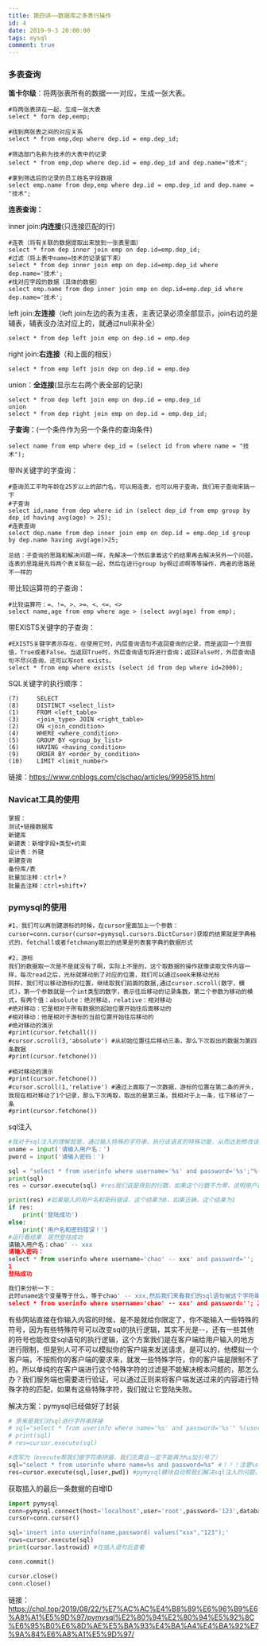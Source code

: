 ```yaml
---
title: 第四讲——数据库之多表行操作
id: 4
date: 2019-9-3 20:00:00
tags: mysql
comment: true
---
```


### 多表查询

**笛卡尔级**：将两张表所有的数据一一对应，生成一张大表。

```mysql
#将两张表拼在一起，生成一张大表
select * form dep,eemp;

#找到两张表之间的对应关系
select * from emp,dep where dep.id = emp.dep_id;

#筛选部门名称为技术的大表中的记录
select * from emp,dep where dep.id = emp.dep_id and dep.name="技术";

#拿到筛选后的记录的员工姓名字段数据
select emp.name from dep,emp where dep.id = emp.dep_id and dep.name = "技术";
```

<!----more---->

**连表查询：**

inner join:**内连接**(只连接匹配的行)

```mysql
#连表（将有关联的数据提取出来放到一张表里面）
select * from dep inner join emp on dep.id=emp.dep_id;
#过滤（将上表中name=技术的记录留下来）
select * from dep inner join emp on dep.id=emp.dep_id where  dep.name='技术';
#找对应字段的数据（具体的数据）
select emp.name from dep inner join emp on dep.id=emp.dep_id where  dep.name='技术';
```

left join:**左连接**（left join左边的表为主表，主表记录必须全部显示，join右边的是辅表，辅表没办法对应上的，就通过null来补全）

```mysql
select * from dep left join emp on dep.id = emp.dep
```

right join:**右连接**（和上面的相反）

```mysql
select * from emp left join dep on dep.id = emp.dep
```

union：**全连接**(显示左右两个表全部的记录)

```mysql
select * from dep left join emp on dep.id = emp.dep_id
union
select * from dep right join emp on dep.id = emp.dep_id;
```

**子查询**：(一个条件作为另一个条件的查询条件)

```mysql
select name from emp where dep_id = (select id from where name = "技术");
```

带IN关键字的字查询：

```mysql
#查询员工平均年龄在25岁以上的部门名，可以用连表，也可以用子查询，我们用子查询来搞一下
#子查询
select id,name from dep where id in (select dep_id from emp group by dep_id having avg(age) > 25);
#连表查询
select dep.name from dep inner join emp on dep.id = emp.dep_id group by dep.name having avg(age)>25;

总结：子查询的思路和解决问题一样，先解决一个然后拿着这个的结果再去解决另外一个问题，连表的思路是先将两个表关联在一起，然后在进行group by啊过滤啊等等操作，两者的思路是不一样的
```

带比较运算符的子查询：

```mysql
#比较运算符：=、!=、>、>=、<、<=、<>
select name,age from emp where age > (select avg(age) from emp);
```

带EXISTS关键字的子查询：

```mysql
#EXISTS关键字表示存在，在使用它时，内层查询语句不返回查询的记录，而是返回一个真假值，True或者False。当返回True时，外层查询语句将进行查询；返回False时，外层查询语句不尽兴查询，还可以写not exists。
select * from emp where exists (select id from dep where id=2000);
```

SQL关键字的执行顺序：

```mysql
(7)     SELECT 
(8)     DISTINCT <select_list>
(1)     FROM <left_table>
(3)     <join_type> JOIN <right_table>
(2)     ON <join_condition>
(4)     WHERE <where_condition>
(5)     GROUP BY <group_by_list>
(6)     HAVING <having_condition>
(9)     ORDER BY <order_by_condition>
(10)    LIMIT <limit_number>
```

链接：https://www.cnblogs.com/clschao/articles/9995815.html

### Navicat工具的使用

```
掌握：
测试+链接数据库
新建库
新建表：新增字段+类型+约束
设计表：外键
新建查询
备份库/表
批量加注释：ctrl+？
批量去注释：ctrl+shift+?
```

### pymysql的使用

```mysql
#1，我们可以再创建游标的时候，在cursor里面加上一个参数：cursor=conn.cursor(cursor=pymysql.cursors.DictCursor)获取的结果就是字典格式的，fetchall或者fetchmany取出的结果是列表套字典的数据形式

#2，游标
我们的数据取一次是不是就没有了啊，实际上不是的，这个取数据的操作就像读取文件内容一样，每次read之后，光标就移动到了对应的位置，我们可以通过seek来移动光标
同样，我们可以移动游标的位置，继续取我们前面的数据,通过cursor.scroll(数字，模式)，第一个参数就是一个int类型的数字，表示往后移动的记录条数，第二个参数为移动的模式，有两个值：absolute：绝对移动，relative：相对移动
#绝对移动：它是相对于所有数据的起始位置开始往后面移动的
#相对移动：他是相对于游标的当前位置开始往后移动的
#绝对移动的演示
#print(cursor.fetchall())
#cursor.scroll(3,'absolute') #从初始位置往后移动三条，那么下次取出的数据为第四条数据
#print(cursor.fetchone())

#相对移动的演示
#print(cursor.fetchone())
#cursor.scroll(1,'relative') #通过上面取了一次数据，游标的位置在第二条的开头，我现在相对移动了1个记录，那么下次再取，取出的是第三条，我相对于上一条，往下移动了一条
#print(cursor.fetchone())
```

sql注入

```python
#我对于sql注入的理解就是，通过输入特殊的字符串，执行该语言的特殊功能，从而达到修改该段代码绕过认证而去操作数据库，达到自己的一些目的。
uname = input('请输入用户名：')
pword = input('请输入密码：')

sql = "select * from userinfo where username='%s' and password='%s';"%(uname,pword)
print(sql)
res = cursor.execute(sql) #res我们说是得到的行数，如果这个行数不为零，说明用户输入的用户名和密码存在，如果为0说名存在，你想想对不

print(res) #如果输入的用户名和密码错误，这个结果为0，如果正确，这个结果为1
if res:
    print('登陆成功')
else:
    print('用户名和密码错误！')
#运行看结果：居然登陆成功
请输入用户名：chao' -- xxx
请输入密码：
select * from userinfo where username='chao' -- xxx' and password='';
1
登陆成功

我们来分析一下：
此时uname这个变量等于什么，等于chao' -- xxx,然后我们来看我们的sql语句被这个字符串替换之后是个什么样子：
select * from userinfo where username='chao' -- xxx' and password=''; 其中chao后面的这个'，在进行字符串替换的时候，我们输入的是chao',这个引号和前面的引号组成了一对，然后后面--在sql语句里面是注释的意思，也就是说--后面的sql语句被注释掉了。也就是说，拿到的sql语句是select * from userinfo where username='chao';然后就去自己的数据库里面去执行了，发现能够找到对应的记录，因为有用户名为chao的记录，然后他就登陆成功了，但是其实他连密码都不知道，只知道个用户名。。。，他完美的跳过了你的认证环节。
```

有些网站直接在你输入内容的时候，是不是就给你限定了，你不能输入一些特殊的符号，因为有些特殊符号可以改变sql的执行逻辑，其实不光是--，还有一些其他的符号也能改变sql语句的执行逻辑，这个方案我们是在客户端给用户输入的地方进行限制，但是别人可不可以模拟你的客户端来发送请求，是可以的，他模拟一个客户端，不按照你的客户端的要求来，就发一些特殊字符，你的客户端是限制不了的。所以单纯的在客户端进行这个特殊字符的过滤是不能解决根本问题的，那怎么办？我们服务端也需要进行验证，可以通过正则来将客户端发送过来的内容进行特殊字符的匹配，如果有这些特殊字符，我们就让它登陆失败。

解决方案：pymysql已经做好了封装

```python
# 原来是我们对sql进行字符串拼接
# sql="select * from userinfo where name='%s' and password='%s'" %(user,pwd)
# print(sql)
# res=cursor.execute(sql)

#改写为（execute帮我们做字符串拼接，我们无需且一定不能再为%s加引号了）
sql="select * from userinfo where name=%s and password=%s" #！！！注意%s需要去掉引号，因为pymysql会自动为我们加上
res=cursor.execute(sql,[user,pwd]) #pymysql模块自动帮我们解决sql注入的问题，只要我们按照pymysql的规矩来。
```

获取插入的最后一条数据的自增ID

```python
import pymysql
conn=pymysql.connect(host='localhost',user='root',password='123',database='egon')
cursor=conn.cursor()

sql='insert into userinfo(name,password) values("xxx","123");'
rows=cursor.execute(sql)
print(cursor.lastrowid) #在插入语句后查看

conn.commit()

cursor.close()
conn.close()
```

链接：https://chpl.top/2019/08/22/%E7%AC%AC%E4%B8%89%E6%96%B9%E6%A8%A1%E5%9D%97/pymysql%E2%80%94%E2%80%94%E5%92%8C%E6%95%B0%E6%8D%AE%E5%BA%93%E4%BA%A4%E4%BA%92%E7%9A%84%E6%A8%A1%E5%9D%97/